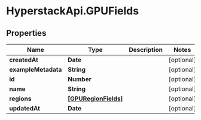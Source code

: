 # HyperstackApi.GPUFields

## Properties

Name | Type | Description | Notes
------------ | ------------- | ------------- | -------------
**createdAt** | **Date** |  | [optional] 
**exampleMetadata** | **String** |  | [optional] 
**id** | **Number** |  | [optional] 
**name** | **String** |  | [optional] 
**regions** | [**[GPURegionFields]**](GPURegionFields.md) |  | [optional] 
**updatedAt** | **Date** |  | [optional] 



